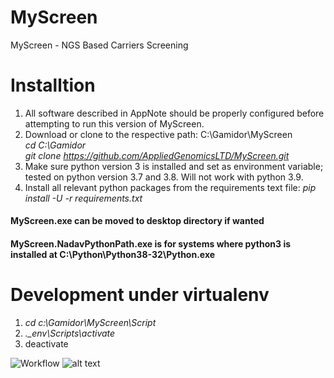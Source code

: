 # MyScreen
MyScreen - NGS Based Carriers Screening

# Installtion
1. All software described in AppNote should be properly configured before attempting to run this version of MyScreen.
2. Download or clone to the respective path: C:\Gamidor\MyScreen\
      *cd C:\Gamidor* <br />
      *git clone https://github.com/AppliedGenomicsLTD/MyScreen.git*
3. Make sure python version 3 is installed and set as environment variable; tested on python version 3.7 and 3.8. Will not work with python 3.9.
4. Install all relevant python packages from the requirements text file:
*pip install -U -r requirements.txt*

#### MyScreen.exe can be moved to desktop directory if wanted

#### MyScreen.NadavPythonPath.exe is for systems where python3 is installed at C:\Python\Python38-32\Python.exe

# Development under virtualenv
1. *cd c:\Gamidor\MyScreen\Script*
2. *.\_env\Scripts\activate*
3. deactivate

![Workflow](https://github.com/AppliedGenomicsLTD/MyScreen/tree/master/Script/images/workflow.PNG)
![alt text](https://github.com/AppliedGenomicsLTD/MyScreen.git/Script/images/workflow.PNG?raw=true)
